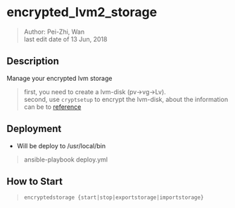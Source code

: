 # encrypted_lvm2_storage  
> Author: Pei-Zhi, Wan  
> last edit date of 13 Jun, 2018  
## Description  
Manage your encrypted lvm storage
> first, you need to create a lvm-disk (pv->vg->Lv).  
> second, use `cryptsetup` to encrypt the lvm-disk, about the information can be to [reference](https://www.cyberciti.biz/hardware/howto-linux-hard-disk-encryption-with-luks-cryptsetup-command/)  
## Deployment  
- Will be deploy to /usr/local/bin
> ansible-playbook deploy.yml  
## How to Start  
> `encryptedstorage {start|stop|exportstorage|importstorage}`  
